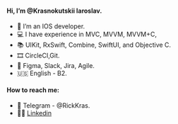 #### Hi, I’m @Krasnokutskii Iaroslav.
- 👀 I’m an IOS developer.
- 💻 I have experience in MVC, MVVM, MVVM+C,
- 📚 UIKit, RxSwift, Combine, SwiftUI, and Objective C.
- 🎞️ CircleCI,Git.
- 💬 Figma, Slack, Jira, Agile.
- 🇺🇸 English - B2.


#### How to reach me:
- 📲 Telegram - @RickKras.
- 🧑‍💻 [Linkedin](https://www.linkedin.com/in/iaroslav-krasnokutskii-a74ba819b)


          
  

<!---
Krasnokutskii/Krasnokutskii is a ✨ special ✨ repository because its `README.md` (this file) appears on your GitHub profile.
You can click the Preview link to take a look at your changes.
--->
